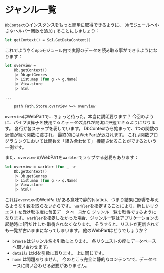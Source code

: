 # ジャンル一覧

`DbContext`のインスタンスをもっと簡単に取得できるように、
`Db`モジュールへ小さなヘルパー関数を追加することにしましょう：

```fsharp
let getContext() = Sql.GetDataContext()
```

これでようやく`App`モジュール内で実際のデータを読み取る事ができるようになります：

```fsharp
let overview =
    Db.getContext() 
    |> Db.getGenres 
    |> List.map (fun g -> g.Name) 
    |> View.store 
    |> html

...

    path Path.Store.overview >=> overview
```

`overview`はWebPartで...
ちょっと待った。本当に説明要ります？
今回のように、パイプ演算子を使用するとデータの流れが簡潔に把握できるようになります。
各行が各ステップを表しています。
DbContextから始まって、1つの関数の返値が続く関数に渡され、
最終的にはWebPartが返されます。
これは関数プログラミングにおいては関数を「組み合わせて」
機能させることができるという一例です。

また、`overview` のWebPartを`warbler`でラップする必要もあります：

```fsharp
let overview = warbler (fun _ ->
    Db.getContext() 
    |> Db.getGenres 
    |> List.map (fun g -> g.Name) 
    |> View.store 
    |> html)
```

これは`overview`のWebPartがある意味で静的(static)、
つまり結果に影響を与えるような引数を取らないからです。
`warbler`を指定することにより、新しいリクエストを受け取る度に毎回データベースから
ジャンル一覧を取得できるようになります。
`warbler`を指定しなかった場合、ジャンル一覧はアプリケーションの起動時に1回だけしか
取得されなくなります。
そうすると、リストが更新されても一覧が古いままになってしまいます。
他のWebPartはどうでしょうか？

- `browse` はジャンル名を引数にとります。
  各リクエストの度にデータベースへ問い合わせます。
- `details` はidを引数に取ります。
  上に同じです。
- `home` は問題ありません。
  今のところ完全に静的なコンテンツで、データベースに問い合わせる必要がありません。
